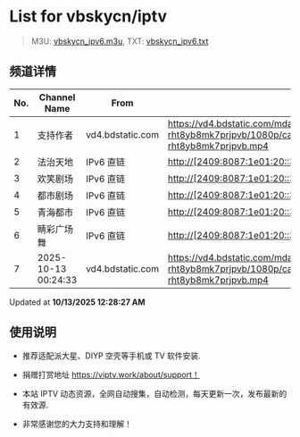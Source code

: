 # List for **vbskycn/iptv**

> M3U: [vbskycn_ipv6.m3u](./vbskycn_ipv6.m3u ), TXT: [vbskycn_ipv6.txt](./txt/vbskycn_ipv6.txt )

## 频道详情

| No. | Channel Name | From | Source |
| --- | ------------ | ---- | ------ |
| 1 | 支持作者 | vd4.bdstatic.com | <https://vd4.bdstatic.com/mda-rht8yb8mk7prjpvb/1080p/cae_h264/1756373484708582178/mda-rht8yb8mk7prjpvb.mp4> |
| 2 | 法治天地 | IPv6 直链 | <http://[2409:8087:1e01:20::3]:80/PLTV/11/224/3221225994/index.m3u8> |
| 3 | 欢笑剧场 | IPv6 直链 | <http://[2409:8087:1e01:20::3]:80/PLTV/11/224/3221225771/index.m3u8> |
| 4 | 都市剧场 | IPv6 直链 | <http://[2409:8087:1e01:20::3]:80/PLTV/11/224/3221225762/index.m3u8> |
| 5 | 青海都市 | IPv6 直链 | <http://[2409:8087:1e01:20::3]:80/PLTV/11/224/3221225749/index.m3u8> |
| 6 | 睛彩广场舞 | IPv6 直链 | <http://[2409:8087:1e01:20::3]:80/PLTV/11/224/3221226139/index.m3u8> |
| 7 | 2025-10-13 00:24:33 | vd4.bdstatic.com | <https://vd4.bdstatic.com/mda-rht8yb8mk7prjpvb/1080p/cae_h264/1756373484708582178/mda-rht8yb8mk7prjpvb.mp4> |

Updated at **10/13/2025 12:28:27 AM**

## 使用说明

- 推荐适配派大星、DIYP 空壳等手机或 TV 软件安装.

- 捐赠打赏地址 <https://viptv.work/about/support！>

- 本站 IPTV 动态资源，全网自动搜集，自动检测，每天更新一次，发布最新的有效源.

- 非常感谢您的大力支持和理解！
